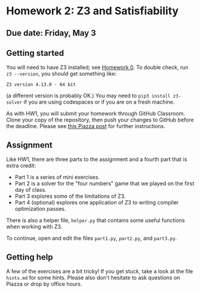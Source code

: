 # Homework 2: Z3 and Satisfiability

## Due date: Friday, May 3

## Getting started

You will need to have Z3 installed; see [Homework 0](https://github.com/DavisPL-Teaching/189c-hw0).
To double check, run `z3 --version`, you should get something like:
```
Z3 version 4.13.0 - 64 bit
```
(a different version is probably OK.)
You may need to `pip3 install z3-solver` if you are
using codespaces or if you are on a fresh machine.

As with HW1, you will submit your homework through GitHub Classroom. Clone your copy of the repository, then push your changes to GitHub before the deadline.
Please see [this Piazza post](https://piazza.com/class/lt90i40zrot3ue/post/48) for further instructions.

## Assignment

Like HW1, there are three parts to the assignment and a fourth part that is extra credit:
- Part 1 is a series of mini exercises.
- Part 2 is a solver for the "four numbers" game that we
played on the first day of class.
- Part 3 explores some of the limitations of Z3.
- Part 4 (optional) explores one application of Z3 to writing compiler
    optimization passes.

There is also a helper file, `helper.py` that contains some useful
functions when working with Z3.

To continue, open and edit the files `part1.py`, `part2.py`, and `part3.py`.

## Getting help

A few of the exercises are a bit tricky!
If you get stuck, take a look at the file `hints.md` for some hints.
Please also don't hesitate to ask questions on Piazza or drop by
office hours.

